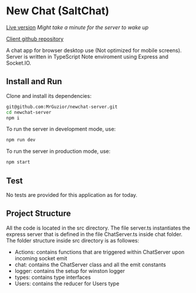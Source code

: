 # New Chat (SaltChat)

[Live version](https://wizardly-mccarthy-d0859c.netlify.app/) _Might take a minute for the server to wake up_

[Client github repository](https://github.com/MrGuzior/newchat-client)

A chat app for browser desktop use (Not optimized for mobile screens). Server is written in TypeScript Note enviroment using Express and Socket.IO.

## Install and Run

Clone and install its dependencies:

```bash
git@github.com:MrGuzior/newchat-server.git
cd newchat-server
npm i
```

To run the server in development mode, use:

```bash
npm run dev
```

To run the server in production mode, use:

```bash
npm start
```

## Test

No tests are provided for this application as for today.

## Project Structure

All the code is located in the src directory. The file server.ts instantiates the express server that is defined in the file ChatServer.ts inside chat folder. The folder structure inside src directory is as followes:

- Actions: contains functions that are triggered within ChatServer upon incoming socket emit
- chat: contains the ChatServer class and all the emit constants
- logger: contains the setup for winston logger
- types: contains type interfaces
- Users: contains the reducer for Users type

